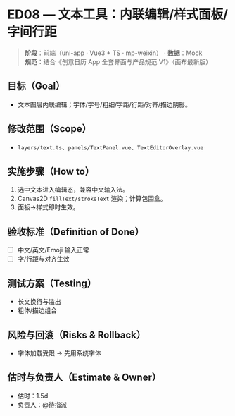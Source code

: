 # ED08 — 文本工具：内联编辑/样式面板/字间行距

> **阶段**：前端（uni-app · Vue3 + TS · mp-weixin） · **数据**：Mock  
> **规范**：结合《创意日历 App 全套界面与产品规范 V1》（画布最新版）

## 目标（Goal）
- 文本图层内联编辑；字体/字号/粗细/字距/行距/对齐/描边阴影。

## 修改范围（Scope）
- `layers/text.ts`、`panels/TextPanel.vue`、`TextEditorOverlay.vue`

## 实施步骤（How to）
1) 选中文本进入编辑态，兼容中文输入法。
2) Canvas2D `fillText/strokeText` 渲染；计算包围盒。
3) 面板→样式即时生效。

## 验收标准（Definition of Done）
- [ ] 中文/英文/Emoji 输入正常
- [ ] 字/行距与对齐生效

## 测试方案（Testing）
- 长文换行与溢出
- 粗体/描边组合

## 风险与回滚（Risks & Rollback）
- 字体加载受限 → 先用系统字体

## 估时与负责人（Estimate & Owner）
- 估时：1.5d
- 负责人：@待指派

